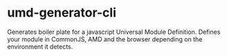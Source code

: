 # umd-generator-cli
Generates boiler plate for a javascript Universal Module Definition. Defines your module in CommonJS, AMD and the browser depending on the environment it detects.
